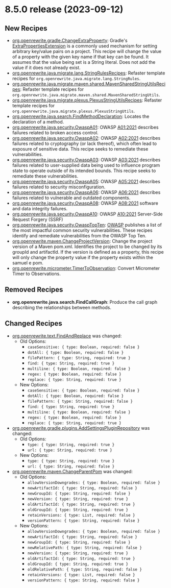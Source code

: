 # 8.5.0 release (2023-09-12)

## New Recipes

* [org.openrewrite.gradle.ChangeExtraProperty](https://docs.openrewrite.org/recipes/gradle/changeextraproperty): Gradle's [ExtraPropertiesExtension](https://docs.gradle.org/current/dsl/org.gradle.api.plugins.ExtraPropertiesExtension.html) is a commonly used mechanism for setting arbitrary key/value pairs on a project. This recipe will change the value of a property with the given key name if that key can be found. It assumes that the value being set is a String literal. Does not add the value if it does not already exist. 
* [org.openrewrite.java.migrate.lang.StringRulesRecipes](https://docs.openrewrite.org/recipes/java/migrate/lang/stringrulesrecipes): Refaster template recipes for `org.openrewrite.java.migrate.lang.StringRules`. 
* [org.openrewrite.java.migrate.maven.shared.MavenSharedStringUtilsRecipes](https://docs.openrewrite.org/recipes/java/migrate/maven/shared/mavensharedstringutilsrecipes): Refaster template recipes for `org.openrewrite.java.migrate.maven.shared.MavenSharedStringUtils`. 
* [org.openrewrite.java.migrate.plexus.PlexusStringUtilsRecipes](https://docs.openrewrite.org/recipes/java/migrate/plexus/plexusstringutilsrecipes): Refaster template recipes for `org.openrewrite.java.migrate.plexus.PlexusStringUtils`. 
* [org.openrewrite.java.search.FindMethodDeclaration](https://docs.openrewrite.org/recipes/java/search/findmethoddeclaration): Locates the declaration of a method. 
* [org.openrewrite.java.security.OwaspA01](https://docs.openrewrite.org/recipes/java/security/owaspa01): OWASP [A01:2021](https://owasp.org/Top10/A01_2021-Broken_Access_Control/) describes failures related to broken access  control. 
* [org.openrewrite.java.security.OwaspA02](https://docs.openrewrite.org/recipes/java/security/owaspa02): OWASP [A02:2021](https://owasp.org/Top10/A02_2021-Cryptographic_Failures/) describes failures related to cryptography  (or lack thereof), which often lead to exposure of sensitive data. This recipe seeks to remediate these vulnerabilities. 
* [org.openrewrite.java.security.OwaspA03](https://docs.openrewrite.org/recipes/java/security/owaspa03): OWASP [A03:2021](https://owasp.org/Top10/A03_2021-Injection/) describes failures related to user-supplied data being used to influence program state to operate outside of its intended bounds. This recipe seeks to remediate these vulnerabilities. 
* [org.openrewrite.java.security.OwaspA05](https://docs.openrewrite.org/recipes/java/security/owaspa05): OWASP [A05:2021](https://owasp.org/Top10/A05_2021-Security_Misconfiguration/) describes failures related to security  misconfiguration. 
* [org.openrewrite.java.security.OwaspA06](https://docs.openrewrite.org/recipes/java/security/owaspa06): OWASP [A06:2021](https://owasp.org/Top10/A06_2021-Vulnerable_and_Outdated_Components/) describes failures related to  vulnerable and outdated components. 
* [org.openrewrite.java.security.OwaspA08](https://docs.openrewrite.org/recipes/java/security/owaspa08): OWASP [A08:2021](https://owasp.org/Top10/A08_2021-Software_and_Data_Integrity_Failures/) software and data integrity  failures. 
* [org.openrewrite.java.security.OwaspA10](https://docs.openrewrite.org/recipes/java/security/owaspa10): OWASP [A10:2021](https://owasp.org/Top10/A10_2021-Server-Side_Request_Forgery_%28SSRF%29/) Server-Side Request Forgery (SSRF) 
* [org.openrewrite.java.security.OwaspTopTen](https://docs.openrewrite.org/recipes/java/security/owasptopten): [OWASP](https://owasp.org) publishes a list of the most impactful common security vulnerabilities.  These recipes identify and remediate vulnerabilities from the OWASP Top Ten. 
* [org.openrewrite.maven.ChangeProjectVersion](https://docs.openrewrite.org/recipes/maven/changeprojectversion): Change the project version of a Maven pom.xml. Identifies the project to be changed by its groupId and artifactId. If the version is defined as a property, this recipe will only change the property value if the property exists within the samuel e pom. 
* [org.openrewrite.micrometer.TimerToObservation](https://docs.openrewrite.org/recipes/micrometer/timertoobservation): Convert Micrometer Timer to Observations. 

## Removed Recipes

* **org.openrewrite.java.search.FindCallGraph**: Produce the call graph describing the relationships between methods. 

## Changed Recipes

* [org.openrewrite.text.FindAndReplace](https://docs.openrewrite.org/recipes/text/findandreplace) was changed:
  * Old Options:
    * `caseSensitive: { type: Boolean, required: false }`
    * `dotAll: { type: Boolean, required: false }`
    * `filePattern: { type: String, required: true }`
    * `find: { type: String, required: true }`
    * `multiline: { type: Boolean, required: false }`
    * `regex: { type: Boolean, required: false }`
    * `replace: { type: String, required: true }`
  * New Options:
    * `caseSensitive: { type: Boolean, required: false }`
    * `dotAll: { type: Boolean, required: false }`
    * `filePattern: { type: String, required: false }`
    * `find: { type: String, required: true }`
    * `multiline: { type: Boolean, required: false }`
    * `regex: { type: Boolean, required: false }`
    * `replace: { type: String, required: true }`
* [org.openrewrite.gradle.plugins.AddSettingsPluginRepository](https://docs.openrewrite.org/recipes/gradle/plugins/addsettingspluginrepository) was changed:
  * Old Options:
    * `type: { type: String, required: true }`
    * `url: { type: String, required: true }`
  * New Options:
    * `type: { type: String, required: true }`
    * `url: { type: String, required: false }`
* [org.openrewrite.maven.ChangeParentPom](https://docs.openrewrite.org/recipes/maven/changeparentpom) was changed:
  * Old Options:
    * `allowVersionDowngrades: { type: Boolean, required: false }`
    * `newArtifactId: { type: String, required: false }`
    * `newGroupId: { type: String, required: false }`
    * `newVersion: { type: String, required: true }`
    * `oldArtifactId: { type: String, required: true }`
    * `oldGroupId: { type: String, required: true }`
    * `retainVersions: { type: List, required: false }`
    * `versionPattern: { type: String, required: false }`
  * New Options:
    * `allowVersionDowngrades: { type: Boolean, required: false }`
    * `newArtifactId: { type: String, required: false }`
    * `newGroupId: { type: String, required: false }`
    * `newRelativePath: { type: String, required: false }`
    * `newVersion: { type: String, required: true }`
    * `oldArtifactId: { type: String, required: true }`
    * `oldGroupId: { type: String, required: true }`
    * `oldRelativePath: { type: String, required: false }`
    * `retainVersions: { type: List, required: false }`
    * `versionPattern: { type: String, required: false }`